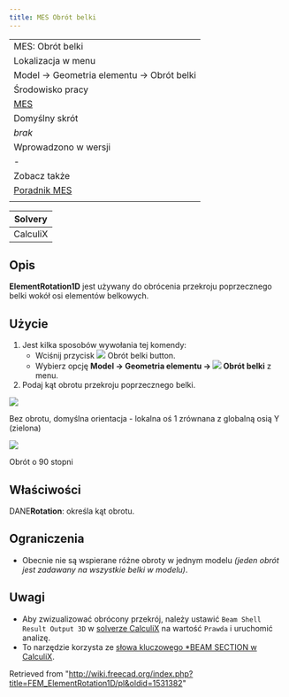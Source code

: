 ```yaml
---
title: MES Obrót belki
---
```


|                                                    |
| -------------------------------------------------- |
| MES: Obrót belki                                   |
| Lokalizacja w menu                                 |
| Model → Geometria elementu → Obrót belki           |
| Środowisko pracy                                   |
| [MES](/FEM_Workbench/pl "FEM Workbench/pl")        |
| Domyślny skrót                                     |
| _brak_                                             |
| Wprowadzono w wersji                               |
| -                                                  |
| Zobacz także                                       |
| [Poradnik MES](/FEM_tutorial/pl "FEM tutorial/pl") |
|                                                    |

| Solvery  |
| -------- |
| CalculiX |

## Opis

**ElementRotation1D** jest używany do obrócenia przekroju poprzecznego belki wokół osi elementów belkowych.

## Użycie

1. Jest kilka sposobów wywołania tej komendy:
   - Wciśnij przycisk ![](/images/FEM_ElementRotation1D.svg) Obrót belki button.
   - Wybierz opcję **Model → Geometria elementu → ![](/images/FEM_ElementRotation1D.svg) Obrót belki** z menu.
2. Podaj kąt obrotu przekroju poprzecznego belki.

![](/images/FEM_beam_no_rotation.png)

Bez obrotu, domyślna orientacja - lokalna oś 1 zrównana z globalną osią Y (zielona)

![](/images/FEM_beam_rotation.png)

Obrót o 90 stopni

## Właściwości

DANE**Rotation**: określa kąt obrotu.

## Ograniczenia

- Obecnie nie są wspierane różne obroty w jednym modelu _(jeden obrót jest zadawany na wszystkie belki w modelu)_.

## Uwagi

- Aby zwizualizować obrócony przekrój, należy ustawić `Beam Shell Result Output 3D` w [solverze CalculiX](/FEM_SolverCalculixCxxtools/pl "FEM SolverCalculixCxxtools/pl") na wartość `Prawda` i uruchomić analizę.
- To narzędzie korzysta ze [słowa kluczowego \*BEAM SECTION w CalculiX](https://web.mit.edu/calculix_v2.7/CalculiX/ccx_2.7/doc/ccx/node162.html).

Retrieved from "<http://wiki.freecad.org/index.php?title=FEM_ElementRotation1D/pl&oldid=1531382>"
